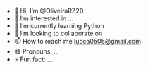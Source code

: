 - 👋 Hi, I’m @OliveiraRZ20
- 👀 I’m interested in ...
- 🌱 I’m currently learning Python
- 💞️ I’m looking to collaborate on 
- 📫 How to reach me lucca0505@gmail.com
- 😄 Pronouns: ...
- ⚡ Fun fact: ...

<!---
OliveiraRZ20/OliveiraRZ20 is a ✨ special ✨ repository because its `README.md` (this file) appears on your GitHub profile.
You can click the Preview link to take a look at your changes.
--->
